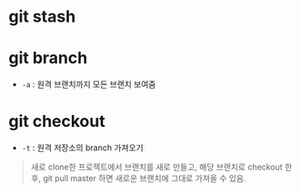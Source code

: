 # git stash

# git branch
- `-a` : 원격 브랜치까지 모든 브랜치 보여줌

# git checkout
- `-t` : 원격 저장소의 branch 가져오기 
> 새로 clone한 프로젝트에서 브랜치를 새로 만들고, 해당 브랜치로 checkout 한 후, git pull master 하면 새로운 브랜치에 그대로 가져올 수 있음.
